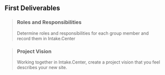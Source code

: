 ## First Deliverables

> ### Roles and Responsibilities
> 
> Determine roles and responsibilities for each group member and record them in Intake.Center


> ### Project Vision
>
> Working together in Intake.Center, create a project vision that you feel describes your new site.